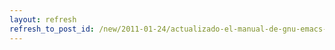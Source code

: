 ```yaml
---
layout: refresh
refresh_to_post_id: /new/2011-01-24/actualizado-el-manual-de-gnu-emacs-a-22-2.html
---
```

